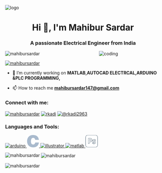 ![logo](https://i.pinimg.com/originals/00/0e/6c/000e6c617f2eac48021d0ae1cf95eb6c.gif)
<h1 align="center">Hi 👋, I'm Mahibur Sardar</h1>
<h3 align="center">A passionate Electrical Engineer from India</h3>

<img align="right" alt="coding" width="200" src="https://media.tenor.com/C9qukZqPPS4AAAAM/coding-typing.gif">

<p align="left"> <img src="https://komarev.com/ghpvc/?username=mahibursardar&label=Profile%20views&color=0e75b6&style=flat" alt="mahibursardar" /> </p>

<p align="left"> <a href="https://github.com/ryo-ma/github-profile-trophy"><img src="https://github-profile-trophy.vercel.app/?username=mahibursardar" alt="mahibursardar" /></a> </p>

- 🔭 I’m currently working on **MATLAB,AUTOCAD ELECTRCAL,ARDUINO &PLC PROGRAMMING,**

- 📫 How to reach me **mahibursardar147@gmail.com**

<h3 align="left">Connect with me:</h3>
<p align="left">
<a href="https://linkedin.com/in/mahibursardar" target="blank"><img align="center" src="https://raw.githubusercontent.com/rahuldkjain/github-profile-readme-generator/master/src/images/icons/Social/linked-in-alt.svg" alt="mahibursardar" height="30" width="40" /></a>
<a href="https://fb.com/rkadi" target="blank"><img align="center" src="https://raw.githubusercontent.com/rahuldkjain/github-profile-readme-generator/master/src/images/icons/Social/facebook.svg" alt="rkadi" height="30" width="40" /></a>
<a href="https://www.youtube.com/c/@rkadi2963" target="blank"><img align="center" src="https://raw.githubusercontent.com/rahuldkjain/github-profile-readme-generator/master/src/images/icons/Social/youtube.svg" alt="@rkadi2963" height="30" width="40" /></a>
</p>

<h3 align="left">Languages and Tools:</h3>
<p align="left"> <a href="https://www.arduino.cc/" target="_blank" rel="noreferrer"> <img src="https://cdn.worldvectorlogo.com/logos/arduino-1.svg" alt="arduino" width="40" height="40"/> </a> <a href="https://www.cprogramming.com/" target="_blank" rel="noreferrer"> <img src="https://raw.githubusercontent.com/devicons/devicon/master/icons/c/c-original.svg" alt="c" width="40" height="40"/> </a> <a href="https://www.adobe.com/in/products/illustrator.html" target="_blank" rel="noreferrer"> <img src="https://www.vectorlogo.zone/logos/adobe_illustrator/adobe_illustrator-icon.svg" alt="illustrator" width="40" height="40"/> </a> <a href="https://www.mathworks.com/" target="_blank" rel="noreferrer"> <img src="https://upload.wikimedia.org/wikipedia/commons/2/21/Matlab_Logo.png" alt="matlab" width="40" height="40"/> </a> <a href="https://www.photoshop.com/en" target="_blank" rel="noreferrer"> <img src="https://raw.githubusercontent.com/devicons/devicon/master/icons/photoshop/photoshop-line.svg" alt="photoshop" width="40" height="40"/> </a> </p>

<p><img align="left" src="https://github-readme-stats.vercel.app/api/top-langs?username=mahibursardar&show_icons=true&locale=en&layout=compact" alt="mahibursardar" /></p>

<p>&nbsp;<img align="center" src="https://github-readme-stats.vercel.app/api?username=mahibursardar&show_icons=true&locale=en" alt="mahibursardar" /></p>

<p><img align="center" src="https://github-readme-streak-stats.herokuapp.com/?user=mahibursardar&" alt="mahibursardar" /></p>
